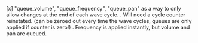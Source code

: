 [x] "queue_volume", "queue_frequency", "queue_pan" as a way to only allow changes at the end of each wave cycle.
    . Will need a cycle counter reinstated. (can be zeroed out every time the wave cycles, queues are only applied if counter is zero!)
    . Frequency is applied instantly, but volume and pan are queued.
